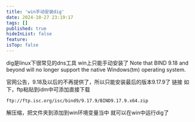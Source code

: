 ```yaml
---
title: 'win手动安装dig'
date: 2024-10-27 23:19:17
tags: []
published: true
hideInList: false
feature: 
isTop: false
---
```

dig是linux下很常见的dns工具
win上只能手动安装了
 Note that BIND 9.18 and beyond will no longer support the native Windows(tm) operating system.

 官网公告，9.18及以后的不再提供了，所以只能安装最后的版本9.17.9了
 链接 如下，ftp粘贴到idm中可添加直接下载
 ```
 ftp://ftp.isc.org/isc/bind9/9.17.9/BIND9.17.9.x64.zip
 ```


解压缩，把文件夹到添加到win环境变量当中
就可以在win中运行dig了

